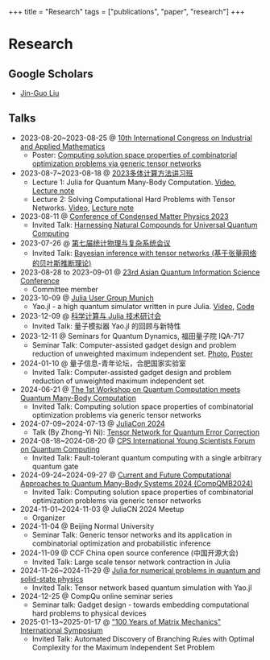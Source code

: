 +++
title = "Research"
tags = ["publications", "paper", "research"]
+++


# Research
## Google Scholars
* [Jin-Guo Liu](https://scholar.google.com/citations?user=4edw228AAAAJ)

## Talks
* 2023-08-20~2023-08-25 @ [10th International Congress on Industrial and Applied Mathematics](https://iciam2023.org/)
  * Poster: [Computing solution space properties of combinatorial optimization problems via generic tensor networks](/assets/slides/Poster-GTN.pdf)
* 2023-08-7~2023-08-18 @ [2023多体计算方法讲习班](http://2023mbcc.cpsjournals.cn/)
  * Lecture 1: Julia for Quantum Many-Body Computation. [Video](https://www.koushare.com/video/videodetail/64412), [Lecture note](/assets/slides/1.tutorial.jl.pdf)
  * Lecture 2: Solving Computational Hard Problems with Tensor Networks. [Video](https://www.koushare.com/video/videodetail/64428), [Lecture note](/assets/slides/complexity.pdf)
* 2023-08-11 @ [Conference of Condensed Matter Physics 2023](http://ccmp2023.cpsjournals.cn/)
  * Invited Talk: [Harnessing Natural Compounds for Universal Quantum Computing](/assets/slides/CCMP2023.pdf)
* 2023-07-26 @ [第七届统计物理与复杂系统会议](https://conferences.koushare.com/spcsc2023)
  * Invited Talk: [Bayesian inference with tensor networks (基于张量网络的贝叶斯推断理论)](/assets/slides/Probabilistic-inference.pdf)
* 2023-08-28 to 2023-09-01 @ [23rd Asian Quantum Information Science Conference](http://aqis-conf.org/2023/)
  * Committee member
* 2023-10-09 @ [Julia User Group Munich](https://discourse.julialang.org/t/juliausergroupmunich-jinguo-liu-quantum-computing-with-yao-jl/104248)
  * Yao.jl - a high quantum simulator written in pure Julia. [Video](https://youtu.be/b-JzPrtv-yo), [Code](https://github.com/GiggleLiu/YaoTutorial)
* 2023-12-09 @ [科学计算与 Julia 技术研讨会](https://mp.weixin.qq.com/s/YAD_Tehf3pNDuuw1MxUvrQ)
  * Invited Talk: 量子模拟器 Yao.jl 的回顾与新特性
* 2023-12-11 @ Seminars for Quantum Dynamics, 福田量子院 IQA-717
  * Seminar Talk: Computer-assisted gadget design and problem reduction of unweighted maximum independent set. [Photo](/assets/images/qudyn.jpg), [Poster](/assets/images/poster-qudyn.jpg)
* 2024-01-10 @ 量子信息-青年论坛，合肥国家实验室
  * Invited Talk: Computer-assisted gadget design and problem reduction of unweighted maximum independent set
* 2024-06-21 @ [The 1st Workshop on Quantum Computation meets Quantum Many-Body Computation](http://qcqmbc2024.cpsjournals.cn/)
  * Invited Talk: Computing solution space properties of combinatorial optimization problems via generic tensor networks
* 2024-07-09~2024-07-13 @ [JuliaCon 2024](https://juliacon.org/2024/)
  * Talk (By Zhong-Yi Ni): [Tensor Network for Quantum Error Correction](https://www.bilibili.com/video/BV11A8me3EAq/?vd_source=5604f5653ca22c5b9d761350e1b4a265)
* 2024-08-18~2024-08-20 @ [CPS International Young Scientists Forum on Quantum Computing](http://meeting.cps-net.org.cn/IYSFQC2024)
  * Invited Talk: Fault-tolerant quantum computing with a single arbitrary quantum gate
* 2024-09-24~2024-09-27 @ [Current and Future Computational Approaches to Quantum Many-Body Systems 2024 (CompQMB2024)](https://qc-hybrid.github.io/CompQMB2024/)
  * Invited Talk: Computing solution space properties of combinatorial optimization problems via generic tensor networks
* 2024-11-01~2024-11-03 @ JuliaCN 2024 Meetup
  * Organizer
* 2024-11-04 @ Beijing Normal University
  * Seminar Talk: Generic tensor networks and its application in combinatorial optimization and probabilistic inference
* 2024-11-09 @ CCF China open source conference (中国开源大会)
  * Invited Talk: Large scale tensor network contraction in Julia
* 2024-11-26~2024-11-29 @ [Julia for numerical problems in quantum and solid-state physics](https://www.cecam.org/workshop-details/julia-for-numerical-problems-in-quantum-and-solid-state-physics-1355)
  * Invited Talk: Tensor network based quantum simulation with Yao.jl
* 2024-12-25 @ CompQu online seminar series
  * Seminar talk: Gadget design - towards embedding computational hard problems to physical devices
* 2025-01-13~2025-01-17 @ ["100 Years of Matrix Mechanics" International Symposium](https://qlab.bimsa.cn/events/matrix/2025/)
  * Invited Talk: Automated Discovery of Branching Rules with Optimal Complexity for the Maximum Independent Set Problem
